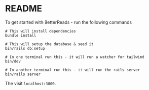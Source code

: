 # README

To get started with BetterReads - run the following commands

```
# This will install dependencies
bundle install

# This will setup the database & seed it
bin/rails db:setup

# In one terminal run this - it will run a watcher for tailwind
bin/dev

# In another terminal run this - it will run the rails server
bin/rails server
```

The visit `localhost:3000`.

